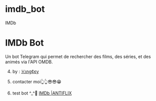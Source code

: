 # imdb_bot
IMDb 

# IMDb Bot

Un bot Telegram qui permet de rechercher des films, des séries, et des animés via l'API OMDB.

4. by : [🇰ιηg¢єу](https://t.me/kingcey)

5. contacter moi👆👆😎😎😁

6. test bot ^_^🫴 [IMDb |ANTIFLIX](https://t.me/IMDb_ultra_bot)
